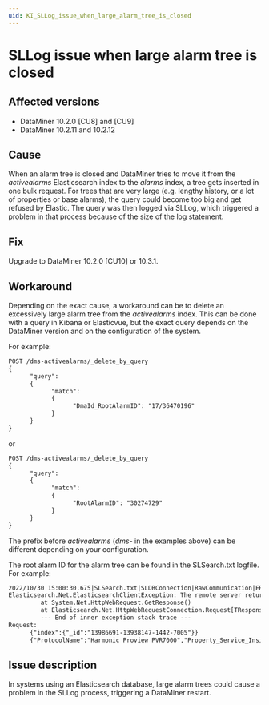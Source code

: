 ```yaml
---
uid: KI_SLLog_issue_when_large_alarm_tree_is_closed
---
```


# SLLog issue when large alarm tree is closed

## Affected versions

- DataMiner 10.2.0 [CU8] and [CU9]
- DataMiner 10.2.11 and 10.2.12

## Cause

When an alarm tree is closed and DataMiner tries to move it from the *activealarms* Elasticsearch index to the *alarms* index, a tree gets inserted in one bulk request. For trees that are very large (e.g. lengthy history, or a lot of properties or base alarms), the query could become too big and get refused by Elastic. The query was then logged via SLLog, which triggered a problem in that process because of the size of the log statement.

## Fix

Upgrade to DataMiner 10.2.0 [CU10] or 10.3.1.

## Workaround

Depending on the exact cause, a workaround can be to delete an excessively large alarm tree from the *activealarms* index. This can be done with a query in Kibana or Elasticvue, but the exact query depends on the DataMiner version and on the configuration of the system.

For example:

```txt
POST /dms-activealarms/_delete_by_query
{ 
      "query":
      {   
            "match":
            {     
                  "DmaId_RootAlarmID": "17/36470196"
            } 
      }
}
```

or

```txt
POST /dms-activealarms/_delete_by_query
{ 
      "query":
      {   
            "match":
            {     
                  "RootAlarmID": "30274729"
            } 
      }
}
```

The prefix before *activealarms* (*dms-* in the examples above) can be different depending on your configuration.

The root alarm ID for the alarm tree can be found in the SLSearch.txt logfile. For example:

```txt
2022/10/30 15:00:30.675|SLSearch.txt|SLDBConnection|RawCommunication|ERR|0|59|URL: http://10.56.192.166:9200/dms-active-alarms/indexhelper/_bulk
Elasticsearch.Net.ElasticsearchClientException: The remote server returned an error: (413) Request Entity Too Large.. Call: Status code 413 from: POST /dms-active-alarms/indexhelper/_bulk ---> System.Net.WebException: The remote server returned an error: (413) Request Entity Too Large.
         at System.Net.HttpWebRequest.GetResponse()
         at Elasticsearch.Net.HttpWebRequestConnection.Request[TResponse](RequestData requestData)
         --- End of inner exception stack trace ---
Request:
      {"index":{"_id":"13986691-13938147-1442-7005"}}
      {"ProtocolName":"Harmonic Proview PVR7000","Property_Service_Insight_Name":"South TV-NSS12-EAH06", [...] ,"DmaId_RootAlarmID":"7005/13938147", [...]
```

## Issue description

In systems using an Elasticsearch database, large alarm trees could cause a problem in the SLLog process, triggering a DataMiner restart.
